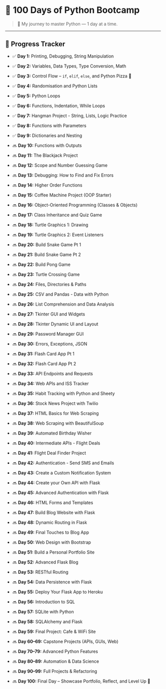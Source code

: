 # 🐍 100 Days of Python Bootcamp

> 🚀 My journey to master Python — 1 day at a time.

---

## 📅 Progress Tracker

- ✅ **Day 1:** Printing, Debugging, String Manipulation
- ✅ **Day 2:** Variables, Data Types, Type Conversion, Math
- ✅ **Day 3:** Control Flow – `if`, `elif`, `else`, and Python Pizza 🍕

- ✅ **Day 4:** Randomisation and Python Lists  
- ✅ **Day 5:** Python Loops  
- ✅ **Day 6:** Functions, Indentation, While Loops  
- ✅ **Day 7:** Hangman Project - String, Lists, Logic Practice  
- ✅ **Day 8:** Functions with Parameters  
- ✅ **Day 9:** Dictionaries and Nesting  
- 🔜 **Day 10:** Functions with Outputs  

- 🔜 **Day 11:** The Blackjack Project  
- 🔜 **Day 12:** Scope and Number Guessing Game  
- 🔜 **Day 13:** Debugging: How to Find and Fix Errors  
- 🔜 **Day 14:** Higher Order Functions  
- 🔜 **Day 15:** Coffee Machine Project (OOP Starter)  
- 🔜 **Day 16:** Object-Oriented Programming (Classes & Objects)  
- 🔜 **Day 17:** Class Inheritance and Quiz Game  
- 🔜 **Day 18:** Turtle Graphics 1: Drawing  
- 🔜 **Day 19:** Turtle Graphics 2: Event Listeners  

- 🔜 **Day 20:** Build Snake Game Pt 1  
- 🔜 **Day 21:** Build Snake Game Pt 2  
- 🔜 **Day 22:** Build Pong Game  
- 🔜 **Day 23:** Turtle Crossing Game  
- 🔜 **Day 24:** Files, Directories & Paths  
- 🔜 **Day 25:** CSV and Pandas - Data with Python  
- 🔜 **Day 26:** List Comprehension and Data Analysis  
- 🔜 **Day 27:** Tkinter GUI and Widgets  
- 🔜 **Day 28:** Tkinter Dynamic UI and Layout  
- 🔜 **Day 29:** Password Manager GUI  

- 🔜 **Day 30:** Errors, Exceptions, JSON  
- 🔜 **Day 31:** Flash Card App Pt 1  
- 🔜 **Day 32:** Flash Card App Pt 2  
- 🔜 **Day 33:** API Endpoints and Requests  
- 🔜 **Day 34:** Web APIs and ISS Tracker  
- 🔜 **Day 35:** Habit Tracking with Python and Sheety  
- 🔜 **Day 36:** Stock News Project with Twilio  
- 🔜 **Day 37:** HTML Basics for Web Scraping  
- 🔜 **Day 38:** Web Scraping with BeautifulSoup  
- 🔜 **Day 39:** Automated Birthday Wisher  

- 🔜 **Day 40:** Intermediate APIs - Flight Deals  
- 🔜 **Day 41:** Flight Deal Finder Project  
- 🔜 **Day 42:** Authentication - Send SMS and Emails  
- 🔜 **Day 43:** Create a Custom Notification System  
- 🔜 **Day 44:** Create your Own API with Flask  
- 🔜 **Day 45:** Advanced Authentication with Flask  
- 🔜 **Day 46:** HTML Forms and Templates  
- 🔜 **Day 47:** Build Blog Website with Flask  
- 🔜 **Day 48:** Dynamic Routing in Flask  
- 🔜 **Day 49:** Final Touches to Blog App  

- 🔜 **Day 50:** Web Design with Bootstrap  
- 🔜 **Day 51:** Build a Personal Portfolio Site  
- 🔜 **Day 52:** Advanced Flask Blog  
- 🔜 **Day 53:** RESTful Routing  
- 🔜 **Day 54:** Data Persistence with Flask  
- 🔜 **Day 55:** Deploy Your Flask App to Heroku  
- 🔜 **Day 56:** Introduction to SQL  
- 🔜 **Day 57:** SQLite with Python  
- 🔜 **Day 58:** SQLAlchemy and Flask  
- 🔜 **Day 59:** Final Project: Cafe & WiFi Site  

- 🔜 **Day 60–69:** Capstone Projects (APIs, GUIs, Web)  
- 🔜 **Day 70–79:** Advanced Python Features  
- 🔜 **Day 80–89:** Automation & Data Science  
- 🔜 **Day 90–99:** Full Projects & Refactoring  
- 🔜 **Day 100:** Final Day – Showcase Portfolio, Reflect, and Level Up 🚀
